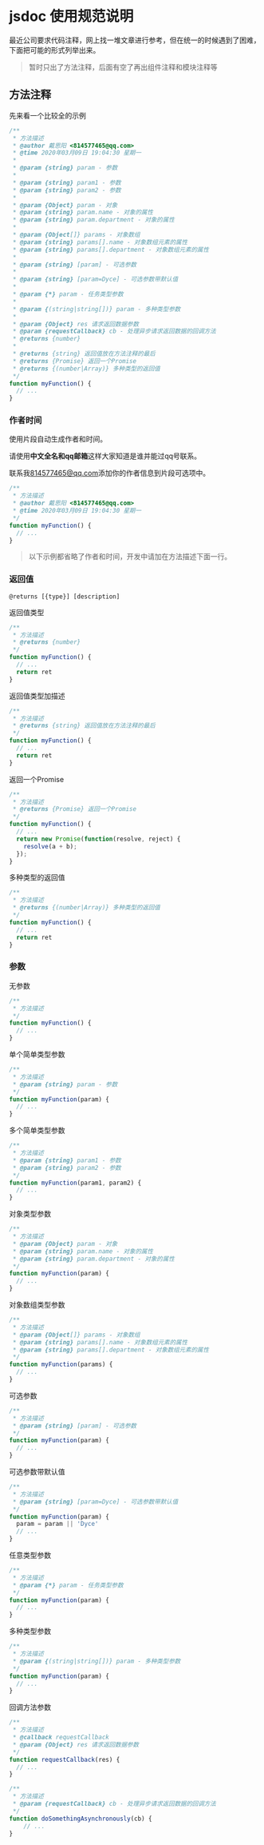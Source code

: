 # jsdoc 使用规范说明

最近公司要求代码注释，网上找一堆文章进行参考，但在统一的时候遇到了困难，下面把可能的形式列举出来。

> 暂时只出了方法注释，后面有空了再出组件注释和模块注释等

## 方法注释

先来看一个比较全的示例

```javascript
/**
 * 方法描述
 * @author 戴思阳 <814577465@qq.com>
 * @time 2020年03月09日 19:04:30 星期一
 *
 * @param {string} param - 参数
 *
 * @param {string} param1 - 参数
 * @param {string} param2 - 参数
 *
 * @param {Object} param - 对象
 * @param {string} param.name - 对象的属性
 * @param {string} param.department - 对象的属性
 *
 * @param {Object[]} params - 对象数组
 * @param {string} params[].name - 对象数组元素的属性
 * @param {string} params[].department - 对象数组元素的属性
 *
 * @param {string} [param] - 可选参数
 *
 * @param {string} [param=Dyce] - 可选参数带默认值
 *
 * @param {*} param - 任务类型参数
 *
 * @param {(string|string[])} param - 多种类型参数
 *
 * @param {Object} res 请求返回数据参数
 * @param {requestCallback} cb - 处理异步请求返回数据的回调方法
 * @returns {number}
 *
 * @returns {string} 返回值放在方法注释的最后
 * @returns {Promise} 返回一个Promise
 * @returns {(number|Array)} 多种类型的返回值
 */
function myFunction() {
  // ...
}
```

### 作者时间

使用片段自动生成作者和时间。

请使用**中文全名和qq邮箱**这样大家知道是谁并能过qq号联系。

联系我<814577465@qq.com>添加你的作者信息到片段可选项中。

```javascript
/**
 * 方法描述
 * @author 戴思阳 <814577465@qq.com>
 * @time 2020年03月09日 19:04:30 星期一
 */
function myFunction() {
  // ...
}
```

> 以下示例都省略了作者和时间，开发中请加在方法描述下面一行。

### 返回值

`@returns [{type}] [description]`

返回值类型

```javascript
/**
 * 方法描述
 * @returns {number}
 */
function myFunction() {
  // ...
  return ret
}
```

返回值类型加描述

```javascript
/**
 * 方法描述
 * @returns {string} 返回值放在方法注释的最后
 */
function myFunction() {
  // ...
  return ret
}
```

返回一个Promise

```javascript
/**
 * 方法描述
 * @returns {Promise} 返回一个Promise
 */
function myFunction() {
  // ...
  return new Promise(function(resolve, reject) {
    resolve(a + b);
  });
}
```

多种类型的返回值

```javascript
/**
 * 方法描述
 * @returns {(number|Array)} 多种类型的返回值
 */
function myFunction() {
  // ...
  return ret
}
```

### 参数

无参数

```javascript
/**
 * 方法描述
 */
function myFunction() {
  // ...
}
```

单个简单类型参数

```javascript
/**
 * 方法描述
 * @param {string} param - 参数
 */
function myFunction(param) {
  // ...
}
```

多个简单类型参数

```javascript
/**
 * 方法描述
 * @param {string} param1 - 参数
 * @param {string} param2 - 参数
 */
function myFunction(param1, param2) {
  // ...
}
```

对象类型参数

```javascript
/**
 * 方法描述
 * @param {Object} param - 对象
 * @param {string} param.name - 对象的属性
 * @param {string} param.department - 对象的属性
 */
function myFunction(param) {
  // ...
}
```

对象数组类型参数

```javascript
/**
 * 方法描述
 * @param {Object[]} params - 对象数组
 * @param {string} params[].name - 对象数组元素的属性
 * @param {string} params[].department - 对象数组元素的属性
 */
function myFunction(params) {
  // ...
}
```

可选参数

```javascript
/**
 * 方法描述
 * @param {string} [param] - 可选参数
 */
function myFunction(param) {
  // ...
}
```

可选参数带默认值

```javascript
/**
 * 方法描述
 * @param {string} [param=Dyce] - 可选参数带默认值
 */
function myFunction(param) {
  param = param || 'Dyce'
  // ...
}
```

任意类型参数

```javascript
/**
 * 方法描述
 * @param {*} param - 任务类型参数
 */
function myFunction(param) {
  // ...
}
```

多种类型参数

```javascript
/**
 * 方法描述
 * @param {(string|string[])} param - 多种类型参数
 */
function myFunction(param) {
  // ...
}
```

回调方法参数

```javascript
/**
 * 方法描述
 * @callback requestCallback
 * @param {Object} res 请求返回数据参数
 */
function requestCallback(res) {
  // ...
}

/**
 * 方法描述
 * @param {requestCallback} cb - 处理异步请求返回数据的回调方法
 */
function doSomethingAsynchronously(cb) {
    // ...
}
```

